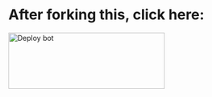 # After forking this, click here:
<a href="https://raganork.ml/heroku-deploy" target="WhatsApp business"><img align="center" src="https://i.imgur.com/6rs61MY.png" alt="Deploy bot" height="112" width="310" /></a>
